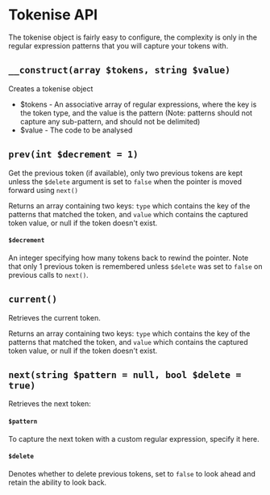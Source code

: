 # Tokenise API

The tokenise object is fairly easy to configure, the complexity is only in the regular expression patterns that you will capture your tokens with.

## `__construct(array $tokens, string $value)`

Creates a tokenise object

- $tokens - An associative array of regular expressions, where the key is the token type, and the value is the pattern (Note: patterns should not capture any sub-pattern, and should not be delimited)
- $value - The code to be analysed

## `prev(int $decrement = 1)`

Get the previous token (if available), only two previous tokens are kept unless the `$delete` argument is set to `false` when the pointer is moved forward using `next()`

Returns an array containing two keys: `type` which contains the key of the patterns that matched the token, and `value` which contains the captured token value, or null if the token doesn't exist.

#### `$decrement`

An integer specifying how many tokens back to rewind the pointer. Note that only 1 previous token is remembered unless `$delete` was set to `false` on previous calls to `next()`.

## `current()`

Retrieves the current token.

Returns an array containing two keys: `type` which contains the key of the patterns that matched the token, and `value` which contains the captured token value, or null if the token doesn't exist.

## `next(string $pattern = null, bool $delete = true)`

Retrieves the next token:

#### `$pattern`

To capture the next token with a custom regular expression, specify it here.

#### `$delete`

Denotes whether to delete previous tokens, set to `false` to look ahead and retain the ability to look back.
